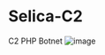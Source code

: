 # Selica-C2
C2 PHP Botnet
![image](https://user-images.githubusercontent.com/106550096/172330839-7e39861d-7a8d-47ae-ab63-56137358c7cc.png)
